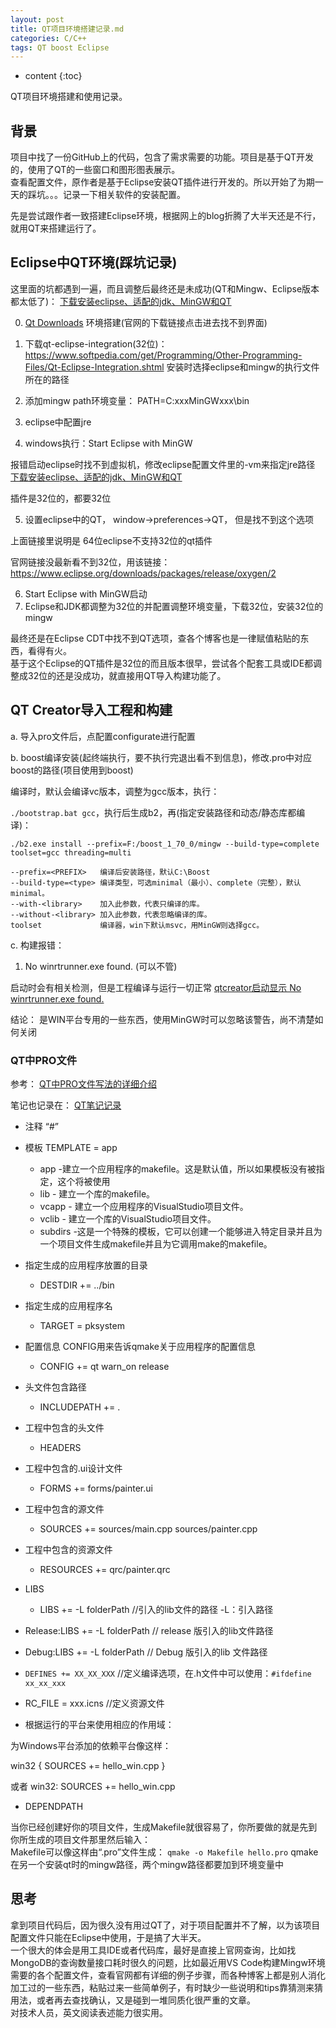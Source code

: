 ```yaml
---
layout: post
title: QT项目环境搭建记录.md
categories: C/C++
tags: QT boost Eclipse
---
```


* content
{:toc}

QT项目环境搭建和使用记录。



## 背景

项目中找了一份GitHub上的代码，包含了需求需要的功能。项目是基于QT开发的，使用了QT的一些窗口和图形图表展示。  
查看配置文件，原作者是基于Eclipse安装QT插件进行开发的。所以开始了为期一天的踩坑。。。记录一下相关软件的安装配置。

先是尝试跟作者一致搭建Eclipse环境，根据网上的blog折腾了大半天还是不行，就用QT来搭建运行了。

## Eclipse中QT环境(踩坑记录)

这里面的坑都遇到一遍，而且调整后最终还是未成功(QT和Mingw、Eclipse版本都太低了)：
[下载安装eclipse、适配的jdk、MinGW和QT](https://www.cnblogs.com/thousfeet/p/5537863.html)

0. [Qt Downloads](http://download.qt.io/archive/qt/) 环境搭建(官网的下载链接点击进去找不到界面)

1. 下载qt-eclipse-integration(32位)：
https://www.softpedia.com/get/Programming/Other-Programming-Files/Qt-Eclipse-Integration.shtml
安装时选择eclipse和mingw的执行文件所在的路径

2. 添加mingw path环境变量：
PATH=C:xxxMinGWxxx\bin

3. eclipse中配置jre

4. windows执行：Start Eclipse with MinGW

报错启动eclipse时找不到虚拟机，修改eclipse配置文件里的-vm来指定jre路径
[下载安装eclipse、适配的jdk、MinGW和QT](https://www.cnblogs.com/thousfeet/p/5537863.html)

插件是32位的，都要32位

5. 设置eclipse中的QT， window->preferences->QT， 但是找不到这个选项

上面链接里说明是 64位eclipse不支持32位的qt插件

官网链接没最新看不到32位，用该链接：
https://www.eclipse.org/downloads/packages/release/oxygen/2

6. Start Eclipse with MinGW启动
7. Eclipse和JDK都调整为32位的并配置调整环境变量，下载32位，安装32位的mingw

最终还是在Eclipse CDT中找不到QT选项，查各个博客也是一律赋值粘贴的东西，看得有火。  
基于这个Eclipse的QT插件是32位的而且版本很早，尝试各个配套工具或IDE都调整成32位的还是没成功，就直接用QT导入构建功能了。

## QT Creator导入工程和构建

a. 导入pro文件后，点配置configurate进行配置

b. boost编译安装(起终端执行，要不执行完退出看不到信息)，修改.pro中对应boost的路径(项目使用到boost)

编译时，默认会编译vc版本，调整为gcc版本，执行：

`./bootstrap.bat gcc`，执行后生成b2，再(指定安装路径和动态/静态库都编译)：

`./b2.exe install --prefix=F:/boost_1_70_0/mingw --build-type=complete toolset=gcc threading=multi`

```
--prefix=<PREFIX>   编译后安装路径，默认C:\Boost
--build-type=<type> 编译类型，可选minimal（最小）、complete（完整），默认minimal。
--with-<library>    加入此参数，代表只编译的库。
--without-<library> 加入此参数，代表忽略编译的库。
toolset             编译器，win下默认msvc，用MinGW则选择gcc。
```

c. 构建报错：

1. No winrtrunner.exe found. (可以不管)

启动时会有相关检测，但是工程编译与运行一切正常
[qtcreator启动显示 No winrtrunner.exe found.](https://segmentfault.com/a/1190000020231619)

结论：
是WIN平台专用的一些东西，使用MinGW时可以忽略该警告，尚不清楚如何关闭

### QT中PRO文件

参考：
[QT中PRO文件写法的详细介绍](https://blog.csdn.net/adriano119/article/details/5878169)

笔记也记录在：
[QT笔记记录](https://github.com/xiaodongQ/devNoteBackup/blob/master/%E5%90%84%E8%AF%AD%E8%A8%80%E8%AE%B0%E5%BD%95/QT.md)

* 注释 “#”
* 模板 TEMPLATE = app
    - app -建立一个应用程序的makefile。这是默认值，所以如果模板没有被指定，这个将被使用
    - lib - 建立一个库的makefile。
    - vcapp - 建立一个应用程序的VisualStudio项目文件。
    - vclib - 建立一个库的VisualStudio项目文件。
    - subdirs -这是一个特殊的模板，它可以创建一个能够进入特定目录并且为一个项目文件生成makefile并且为它调用make的makefile。
* 指定生成的应用程序放置的目录
    - DESTDIR += ../bin
* 指定生成的应用程序名
    - TARGET = pksystem
* 配置信息 CONFIG用来告诉qmake关于应用程序的配置信息
    - CONFIG += qt warn_on release
* 头文件包含路径
    - INCLUDEPATH += .
* 工程中包含的头文件
    - HEADERS
* 工程中包含的.ui设计文件
    - FORMS += forms/painter.ui
* 工程中包含的源文件
    - SOURCES += sources/main.cpp sources/painter.cpp
* 工程中包含的资源文件
    - RESOURCES += qrc/painter.qrc
* LIBS
    - LIBS += -L folderPath  //引入的lib文件的路径  -L：引入路径
* Release:LIBS += -L folderPath // release 版引入的lib文件路径
* Debug:LIBS += -L folderPath // Debug 版引入的lib 文件路径
* `DEFINES += XX_XX_XXX`  //定义编译选项，在.h文件中可以使用：`#ifdefine xx_xx_xxx`
* RC_FILE = xxx.icns //定义资源文件

* 根据运行的平台来使用相应的作用域：

为Windows平台添加的依赖平台像这样：

win32 {
    SOURCES += hello_win.cpp
}

或者 win32: SOURCES += hello_win.cpp

* DEPENDPATH

当你已经创建好你的项目文件，生成Makefile就很容易了，你所要做的就是先到你所生成的项目文件那里然后输入：  
Makefile可以像这样由“.pro”文件生成：
    `qmake -o Makefile hello.pro` qmake在另一个安装qt时的mingw路径，两个mingw路径都要加到环境变量中

## 思考

拿到项目代码后，因为很久没有用过QT了，对于项目配置并不了解，以为该项目配置文件只能在Eclipse中使用，于是搞了大半天。  
一个很大的体会是用工具IDE或者代码库，最好是直接上官网查询，比如找MongoDB的查询数量接口耗时很久的问题，比如最近用VS Code构建Mingw环境需要的各个配置文件，查看官网都有详细的例子步骤，而各种博客上都是别人消化加工过的一些东西，粘贴过来一些简单例子，有时缺少一些说明和tips靠猜测来猜用法，或者再去查找确认，又是碰到一堆同质化很严重的文章。  
对技术人员，英文阅读表述能力很实用。